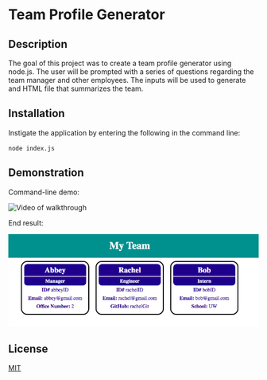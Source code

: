 
  # Team Profile Generator
  
  ## Description
  
  The goal of this project was to create a team profile generator using node.js. The user will be prompted with a series of questions regarding the team manager and other employees. The inputs will be used to generate and HTML file that summarizes the team.
  
  ## Installation
  
  Instigate the application by entering the following in the command line:

```
node index.js
```
  
  
  ## Demonstration

  Command-line demo:
  
 ![Video of walkthrough](assets/terminalDemo.gif)

 End result:

 ![Video of end result](assets/finalHTML.png)
  
  
  ## License
  
[MIT](https://github.com/abbeyschu/TeamProfileGenerator/raw/main/assets/license.txt)
  

